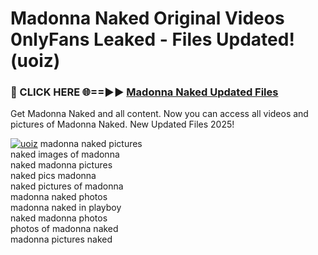 # Madonna Naked Original Videos 0nlyFans Leaked - Files Updated! (uoiz)

<h3>🔴 CLICK HERE 🌐==►► <a href="https://tinyurl.com/yckcrads" rel="nofollow">Madonna Naked Updated Files</a></h3>

Get Madonna Naked and all content. Now you can access all videos and pictures of Madonna Naked. New Updated Files 2025!

[![uoiz](https://i.imgur.com/hpKpOFt.gif)](https://tinyurl.com/yckcrads)
madonna naked pictures<br>
naked images of madonna<br>
naked madonna pictures<br>
naked pics madonna<br>
naked pictures of madonna<br>
madonna naked photos<br>
madonna naked in playboy<br>
naked madonna photos<br>
photos of madonna naked<br>
madonna pictures naked